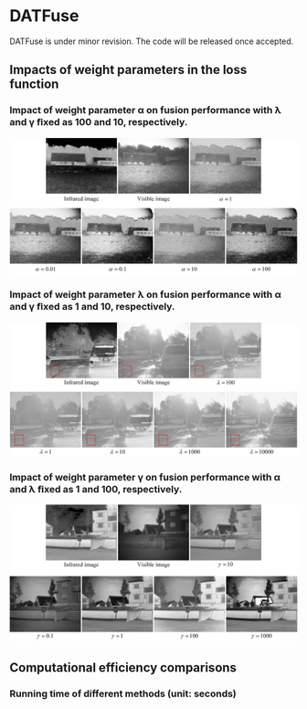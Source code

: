 # DATFuse
DATFuse is under minor revision. The code will be released once accepted.


## Impacts of weight parameters in the loss function

### Impact of weight parameter α on fusion performance with λ and γ ﬁxed as 100 and 10, respectively. 
![Image text](https://github.com/tthinking/DATFuse/blob/main/imgs/alpha.jpg)

### Impact of weight parameter λ on fusion performance with α and γ ﬁxed as 1 and 10, respectively.
![Image text](https://github.com/tthinking/DATFuse/blob/main/imgs/lambda.jpg)

### Impact of weight parameter γ on fusion performance with α and λ ﬁxed as 1 and 100, respectively.
![Image text](https://github.com/tthinking/DATFuse/blob/main/imgs/gamma.jpg)


## Computational efficiency comparisons

### Running time of different methods (unit: seconds)

